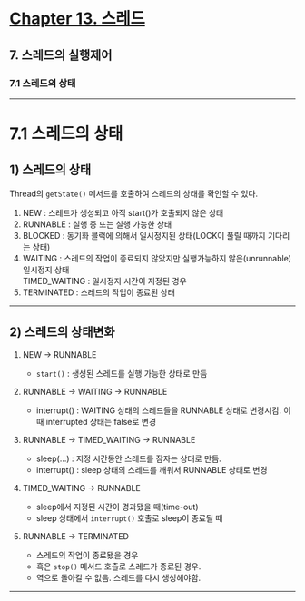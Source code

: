 # <a href = "../README.md" target="_blank">Chapter 13. 스레드</a>
## 7. 스레드의 실행제어
### 7.1 스레드의 상태

---

# 7.1 스레드의 상태

## 1) 스레드의 상태

Thread의 `getState()` 메서드를 호출하여 스레드의 상태를 확인할 수 있다.

1. NEW : 스레드가 생성되고 아직 start()가 호출되지 않은 상태
2. RUNNABLE : 실행 중 또는 실행 가능한 상태
3. BLOCKED : 동기화 블럭에 의해서 일시정지된 상태(LOCK이 풀릴 때까지 기다리는 상태)
4. WAITING : 스레드의 작업이 종료되지 않았지만 실행가능하지 않은(unrunnable) 일시정지 상태  
   TIMED_WAITING : 일시정지 시간이 지정된 경우
5. TERMINATED : 스레드의 작업이 종료된 상태

---

## 2) 스레드의 상태변화

1. NEW -> RUNNABLE
   - `start()` : 생성된 스레드를 실행 가능한 상태로 만듬


2. RUNNABLE -> WAITING -> RUNNABLE
   - interrupt() : WAITING 상태의 스레드들을 RUNNABLE 상태로 변경시킴. 이때 interrupted 상태는 false로 변경

3. RUNNABLE -> TIMED_WAITING -> RUNNABLE
   - sleep(...) : 지정 시간동안 스레드를 잠자는 상태로 만듬.
   - interrupt() : sleep 상태의 스레드를 깨워서 RUNNABLE 상태로 변경


4. TIMED_WAITING -> RUNNABLE
   - sleep에서 지정된 시간이 경과됐을 때(time-out)
   - sleep 상태에서 `interrupt()` 호출로 sleep이 종료될 때


5. RUNNABLE -> TERMINATED
   - 스레드의 작업이 종료됐을 경우
   - 혹은 `stop()` 메서드 호출로 스레드가 종료된 경우.
   - 역으로 돌아갈 수 없음. 스레드를 다시 생성해야함.

---